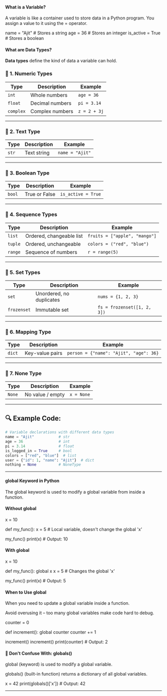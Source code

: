 
#### What is a Variable?
A variable is like a container used to store data in a Python program.
You assign a value to it using the = operator.

name = "Ajit"         # Stores a string
age = 36              # Stores an integer
is_active = True      # Stores a boolean


#### What are Data Types?

**Data types** define the kind of data a variable can hold.

### 🔹 1. **Numeric Types**

| Type      | Description     | Example      |
| --------- | --------------- | ------------ |
| `int`     | Whole numbers   | `age = 36`   |
| `float`   | Decimal numbers | `pi = 3.14`  |
| `complex` | Complex numbers | `z = 2 + 3j` |

---

### 🔹 2. **Text Type**

| Type  | Description | Example         |
| ----- | ----------- | --------------- |
| `str` | Text string | `name = "Ajit"` |

---

### 🔹 3. **Boolean Type**

| Type   | Description   | Example            |
| ------ | ------------- | ------------------ |
| `bool` | True or False | `is_active = True` |

---

### 🔹 4. **Sequence Types**

| Type    | Description              | Example                       |
| ------- | ------------------------ | ----------------------------- |
| `list`  | Ordered, changeable list | `fruits = ["apple", "mango"]` |
| `tuple` | Ordered, unchangeable    | `colors = ("red", "blue")`    |
| `range` | Sequence of numbers      | `r = range(5)`                |

---

### 🔹 5. **Set Types**

| Type        | Description              | Example                     |
| ----------- | ------------------------ | --------------------------- |
| `set`       | Unordered, no duplicates | `nums = {1, 2, 3}`          |
| `frozenset` | Immutable set            | `fs = frozenset([1, 2, 3])` |

---

### 🔹 6. **Mapping Type**

| Type   | Description     | Example                                |
| ------ | --------------- | -------------------------------------- |
| `dict` | Key-value pairs | `person = {"name": "Ajit", "age": 36}` |

---

### 🔹 7. **None Type**

| Type   | Description      | Example    |
| ------ | ---------------- | ---------- |
| `None` | No value / empty | `x = None` |

---

## 🔍 Example Code:

```python
# Variable declarations with different data types
name = "Ajit"           # str
age = 36                # int
pi = 3.14               # float
is_logged_in = True     # bool
colors = ["red", "blue"]  # list
user = {"id": 1, "name": "Ajit"}  # dict
nothing = None          # NoneType
```
---

#### global Keyword in Python
The global keyword is used to modify a global variable from inside a function.

####  Without global

x = 10

def my_func():
    x = 5  # Local variable, doesn't change the global 'x'

my_func()
print(x)   # Output: 10


#### With global

x = 10

def my_func():
    global x
    x = 5  # Changes the global 'x'

my_func()
print(x)   # Output: 5

#### When to Use global
When you need to update a global variable inside a function.

Avoid overusing it – too many global variables make code hard to debug.

counter = 0

def increment():
    global counter
    counter += 1

increment()
increment()
print(counter)  # Output: 2


#### 🚫 Don't Confuse With: globals()
global (keyword) is used to modify a global variable.

globals() (built-in function) returns a dictionary of all global variables.

x = 42
print(globals()['x'])  # Output: 42

---